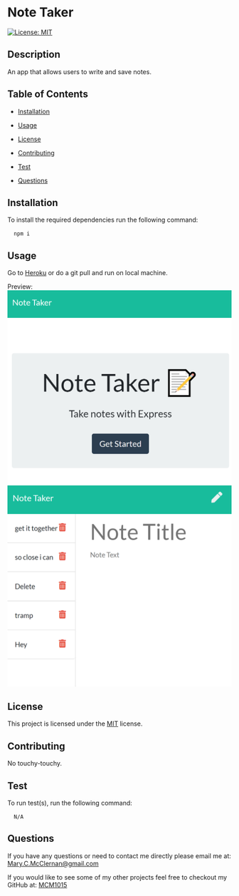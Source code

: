 # Note Taker

  [![License: MIT](https://img.shields.io/badge/License-MIT-yellow.svg)](https://opensource.org/licenses/MIT)

  ## Description
  An app that allows users to write and save notes.
  
  ## Table of Contents
  - [Installation](#Installation)
  
  - [Usage](#Usage)
  
  - [License](#License)
  
  - [Contributing](#Contributing)
  
  - [Test](#Test)
  
  - [Questions](#Questions)
  
  ## Installation
  To install the required dependencies run the following command:
  
      npm i
      
  ## Usage
  Go to [Heroku](https://desolate-depths-47304.herokuapp.com/notes) or do a git pull and run on local machine.

  Preview: 
  ![Page1](public/assets/images/Note_taker_1.png)
  ![Page2](public/assets/images/Note_taker_2.png)
  
  ## License 
  This project is licensed under the [MIT](https://opensource.org/licenses/MIT) license.
  
  ## Contributing
  No touchy-touchy.
  
  ## Test
  To run test(s), run the following command:
  
      N/A
  
  ## Questions
  If you have any questions or need to contact me directly please email me at:
  <Mary.C.McClernan@gmail.com>
  
  If you would like to see some of my other projects feel free to checkout my GitHub at:
  [MCM1015](https://github.com/MCM1015)